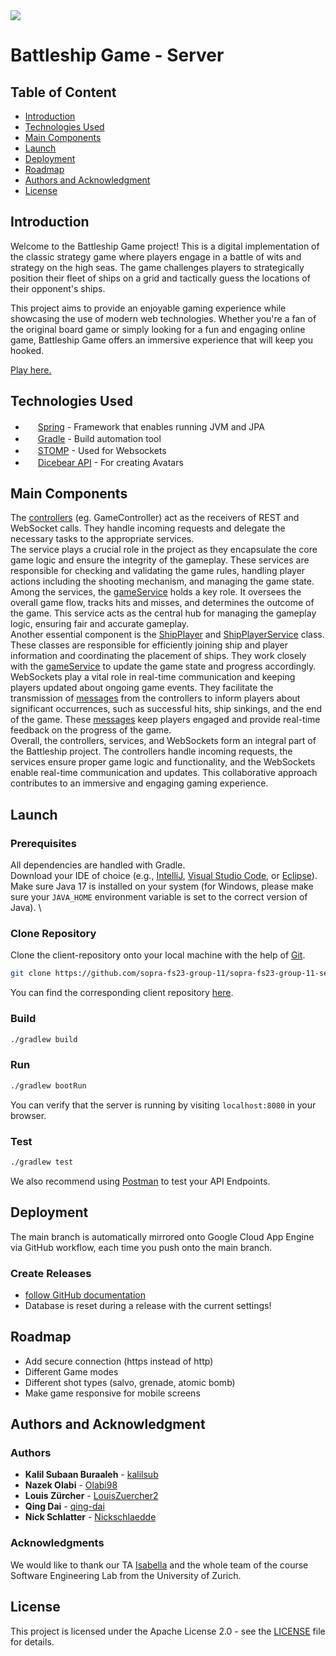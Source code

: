 <img src=https://github.com/sopra-fs23-group-11/sopra-fs23-group-11-client/blob/main/src/ReadMePics/WelcomeToBattleShip.JPG />

# Battleship Game - Server

## Table of Content

- [Introduction](#introduction)
- [Technologies Used](#technologies-used)
- [Main Components](#main-components)
- [Launch](#launch)
- [Deployment](#deployment)
- [Roadmap](#roadmap)
- [Authors and Acknowledgment](#authors-and-acknowledgment)
- [License](#license)

## Introduction
Welcome to the Battleship Game project! This is a digital implementation of the classic strategy game where players engage in a battle of wits and strategy on the high seas. The game challenges players to strategically position their fleet of ships on a grid and tactically guess the locations of their opponent's ships.

This project aims to provide an enjoyable gaming experience while showcasing the use of modern web technologies. Whether you're a fan of the original board game or simply looking for a fun and engaging online game, Battleship Game offers an immersive experience that will keep you hooked.

[Play here.](http://sopra-fs23-group-11-client.oa.r.appspot.com/)


## Technologies Used
* <img src="https://github.com/sopra-fs23-group-11/sopra-fs23-group-11-client/blob/main/src/ReadMePics/Spring.JPG" width="16" height="16" /> [Spring](https://spring.io/projects/spring-framework) - Framework that enables running JVM and JPA
* <img src="https://github.com/sopra-fs23-group-11/sopra-fs23-group-11-client/blob/main/src/ReadMePics/Gradle.JPG" width="16" height="16" /> [Gradle](https://gradle.org/) - Build automation tool
* <img src="https://user-images.githubusercontent.com/91155454/170843632-39007803-3026-4e48-bb78-93836a3ea771.png" width="16" height="16" /> [STOMP](https://stomp-js.github.io/stomp-websocket/) - Used for Websockets
* <img src="https://github.com/sopra-fs23-group-11/sopra-fs23-group-11-client/blob/main/src/ReadMePics/DicebearAPI.JPG" width="16" height="16" /> [Dicebear API](https://www.dicebear.com/) - For creating Avatars

## Main Components

The [controllers](https://github.com/sopra-fs23-group-11/sopra-fs23-group-11-server/tree/main/src/main/java/ch/uzh/ifi/hase/soprafs23/controller) (eg. GameController) act as the receivers of REST and WebSocket calls. They handle incoming requests and delegate the necessary tasks to the appropriate services.<br />
The service plays a crucial role in the project as they encapsulate the core game logic and ensure the integrity of the gameplay. These services are responsible for checking and validating the game rules, handling player actions including the shooting mechanism, and managing the game state.<br />
Among the services, the [gameService](https://github.com/sopra-fs23-group-11/sopra-fs23-group-11-server/blob/main/src/main/java/ch/uzh/ifi/hase/soprafs23/service/GameService.java) holds a key role. It oversees the overall game flow, tracks hits and misses, and determines the outcome of the game. This service acts as the central hub for managing the gameplay logic, ensuring fair and accurate gameplay.<br />
Another essential component is the [ShipPlayer](https://github.com/sopra-fs23-group-11/sopra-fs23-group-11-server/blob/main/src/main/java/ch/uzh/ifi/hase/soprafs23/entity/ships/ShipPlayer.java) and [ShipPlayerService](https://github.com/sopra-fs23-group-11/sopra-fs23-group-11-server/blob/main/src/main/java/ch/uzh/ifi/hase/soprafs23/service/ShipPlayerService.java) class. These classes are responsible for efficiently joining ship and player information and coordinating the placement of ships. They work closely with the [gameService](https://github.com/sopra-fs23-group-11/sopra-fs23-group-11-server/blob/main/src/main/java/ch/uzh/ifi/hase/soprafs23/service/GameService.java) to update the game state and progress accordingly.<br />
WebSockets play a vital role in real-time communication and keeping players updated about ongoing game events. They facilitate the transmission of [messages](https://github.com/sopra-fs23-group-11/sopra-fs23-group-11-server/tree/main/src/main/java/ch/uzh/ifi/hase/soprafs23/WebSockets/Message) from the controllers to inform players about significant occurrences, such as successful hits, ship sinkings, and the end of the game. These [messages](https://github.com/sopra-fs23-group-11/sopra-fs23-group-11-server/tree/main/src/main/java/ch/uzh/ifi/hase/soprafs23/WebSockets/Message) keep players engaged and provide real-time feedback on the progress of the game.<br />
Overall, the controllers, services, and WebSockets form an integral part of the Battleship project. The controllers handle incoming requests, the services ensure proper game logic and functionality, and the WebSockets enable real-time communication and updates. This collaborative approach contributes to an immersive and engaging gaming experience.


## Launch

### Prerequisites
All dependencies are handled with Gradle. <br />
Download your IDE of choice (e.g., [IntelliJ](https://www.jetbrains.com/idea/download/), [Visual Studio Code](https://code.visualstudio.com/), or [Eclipse](http://www.eclipse.org/downloads/)). Make sure Java 17 is installed on your system (for Windows, please make sure your `JAVA_HOME` environment variable is set to the correct version of Java). \

### Clone Repository
Clone the client-repository onto your local machine with the help of [Git](https://git-scm.com/downloads).

```bash 
git clone https://github.com/sopra-fs23-group-11/sopra-fs23-group-11-server.git
```
You can find the corresponding client repository [here](https://github.com/sopra-fs23-group-11/sopra-fs23-group-11-client).

### Build

```bash
./gradlew build
```

### Run

```bash
./gradlew bootRun
```
You can verify that the server is running by visiting `localhost:8080` in your browser.

### Test

```bash
./gradlew test
```
We also recommend using [Postman](https://www.getpostman.com) to test your API Endpoints.

## Deployment
The main branch is automatically mirrored onto Google Cloud App Engine via GitHub workflow, each time you push onto the main branch. 

### Create Releases
- [follow GitHub documentation](https://docs.github.com/en/repositories/releasing-projects-on-github/managing-releases-in-a-repository)
- Database is reset during a release with the current settings!

## Roadmap
- Add secure connection (https instead of http)
- Different Game modes
- Different shot types (salvo, grenade, atomic bomb)
- Make game responsive for mobile screens

## Authors and Acknowledgment

### Authors
* **Kalil Subaan Buraaleh** - [kalilsub](https://github.com/kalilsub)
* **Nazek Olabi** - [Olabi98](https://github.com/Olabi98)
* **Louis Zürcher** - [LouisZuercher2](https://github.com/LouisZuercher2)
* **Qing Dai** - [qing-dai](https://github.com/qing-dai)
* **Nick Schlatter** - [Nickschlaedde](https://github.com/Nickschlaedde)

### Acknowledgments
We  would like to thank our TA [Isabella](https://github.com/bellachesney) and the whole team of the course Software Engineering Lab from the University of Zurich.

## License
This project is licensed under the Apache License 2.0 - see the [LICENSE](https://github.com/sopra-fs23-group-11/sopra-fs23-group-11-server/blob/main/LICENSE) file for details.
